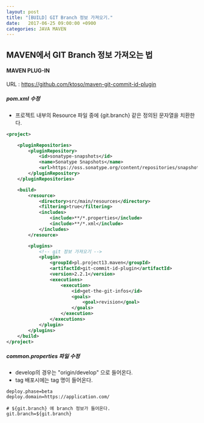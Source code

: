 ```yaml
---
layout: post
title: "[BUILD] GIT Branch 정보 가져오기."
date:   2017-06-25 09:00:00 +0900
categories: JAVA MAVEN 
---
```


## MAVEN에서 GIT Branch 정보 가져오는 법

#### MAVEN PLUG-IN

URL : https://github.com/ktoso/maven-git-commit-id-plugin

##### pom.xml 수정
 - 프로젝트 내부의 Resource 파일 중에 {git.branch} 같은 정의된 문자열을 치환한다.

~~~xml
<project>

    <pluginRepositories>
        <pluginRepository>
            <id>sonatype-snapshots</id>
            <name>Sonatype Snapshots</name>
            <url>https://oss.sonatype.org/content/repositories/snapshots/</url>
        </pluginRepository>
    </pluginRepositories>

    <build>
        <resource>
            <directory>src/main/resources</directory>
            <filtering>true</filtering>
            <includes>
                <include>**/*.properties</include>
                <include>**/*.xml</include>
            </includes>
        </resource>

        <plugins>
            <!-- git 정보 가져오기 -->
            <plugin>
                <groupId>pl.project13.maven</groupId>
                <artifactId>git-commit-id-plugin</artifactId>
                <version>2.2.1</version>
                <executions>
                    <execution>
                        <id>get-the-git-infos</id>
                        <goals>
                            <goal>revision</goal>
                        </goals>
                    </execution>
                </executions>
            </plugin>
        </plugins>
    </build>
</project>
~~~

##### common.properties 파일 수정
 - develop의 경우는 "origin/develop" 으로 들어온다.
 - tag 배포시에는 tag 명이 들어온다.

~~~
deploy.phase=beta
deploy.domain=https://application.com/

# ${git.branch} 에 branch 정보가 들어온다.
git.branch=${git.branch}
~~~
